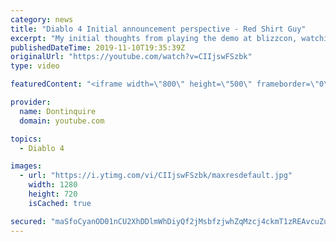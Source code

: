 ```yaml
---
category: news
title: "Diablo 4 Initial announcement perspective - Red Shirt Guy"
excerpt: "My initial thoughts from playing the demo at blizzcon, watching the developer interviews, and listening to the wacky Q&A from the systems and features panel."
publishedDateTime: 2019-11-10T19:35:39Z
originalUrl: "https://youtube.com/watch?v=CIIjswFSzbk"
type: video

featuredContent: "<iframe width=\"800\" height=\"500\" frameborder=\"0\" src=\"https://www.youtube.com/embed/CIIjswFSzbk\" allow=\"accelerometer; autoplay; encrypted-media; gyroscope; picture-in-picture\" allowfullscreen></iframe>"

provider:
  name: Dontinquire
  domain: youtube.com

topics:
  - Diablo 4

images:
  - url: "https://i.ytimg.com/vi/CIIjswFSzbk/maxresdefault.jpg"
    width: 1280
    height: 720
    isCached: true

secured: "maSfoCyanOD01nCU2XhDDlmWhDiyQf2jMsbfzjwhZqMzcj4ckmT1zREAvcuZupwcwRtSHSYLGnWzF34Yyi4Tz0+EnPOqJZUbdYn8aSKzBp0GXrs19WcNBWN4+EA8AKfobpmEULIBiU3GLrWNS1Jt2OfhUxNO4vF/jBGwx6ib5yaB7TExy+Gao2whwDKPXeTji079pnb1iK+gvIjDDHAxAB65KVMs6L9hCFQcKBKNtBvuPxG0l8jftaMM0UKekkZY/jvW8m+qrzq0DulpRgmVgJEAGTsZ8B4tgQblzc1yCPMUWfsCH0L6mN7K5I4EHIYu2+DaJhEf1OGlb75d9EOgzMPMNvXvZrEaaKsrXEYM05wyDf/rwSu3sER8ZIdM71GeZ/23ldWFGJ7Yx1ILKodl+hdHSRWCqQTXadHo184fnXkEE0dZAtn5roENaYI3jlxg;p1XcXVK1ruotFuKeG3faVw=="
---
```


